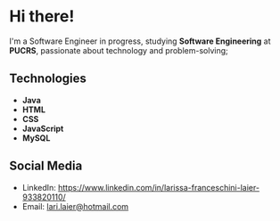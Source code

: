 # Hi there! 

I'm a Software Engineer in progress, studying **Software Engineering** at **PUCRS**, passionate about technology and problem-solving;

## Technologies

- **Java**
- **HTML**
- **CSS**
- **JavaScript**
- **MySQL**

## Social Media

- LinkedIn: https://www.linkedin.com/in/larissa-franceschini-laier-933820110/
- Email: lari.laier@hotmail.com
